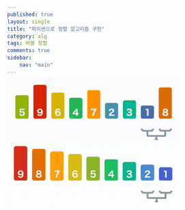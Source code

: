 ```yaml
---
published: true
layout: single
title: "파이썬으로 정렬 알고리즘 구현"
category: alg
tags: 버블 정렬
comments: true
sidebar:
    nav: "main"
---
```

![bubble sort](/../assets/BubbleSort_Avg_case.gif)
![worst case](/../assets/BubbleSort_worst_case.gif)